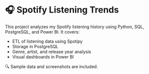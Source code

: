 # 🎧 Spotify Listening Trends

This project analyzes my Spotify listening history using Python, SQL, PostgreSQL, and Power BI. It covers:

- ETL of listening data using Spotipy
- Storage in PostgreSQL
- Genre, artist, and release year analysis
- Visual dashboards in Power BI

🔍 Sample data and screenshots are included.
